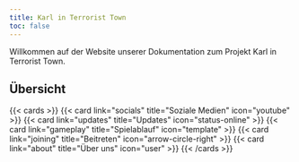 ```yaml
---
title: Karl in Terrorist Town
toc: false
---
```


Willkommen auf der Website unserer Dokumentation zum Projekt Karl in Terrorist Town.

## Übersicht

{{< cards >}}
{{< card link="socials" title="Soziale Medien" icon="youtube" >}}
{{< card link="updates" title="Updates" icon="status-online" >}}
{{< card link="gameplay" title="Spielablauf" icon="template" >}}
{{< card link="joining" title="Beitreten" icon="arrow-circle-right" >}}
{{< card link="about" title="Über uns" icon="user" >}}
{{< /cards >}}
